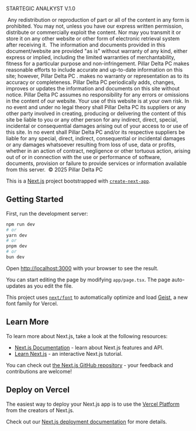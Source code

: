 
STARTEGIC ANALKYST V.1.0

 Any redistribution or reproduction of part or all of the content in any form is prohibited. You may not, unless you have our express written permission, distribute or commercially exploit the content. Nor may you transmit it or store it on any other website or other form of electronic retrieval system after receiving it.  The information and documents provided in this document/website are provided "as is" without warranty of any kind, either express or implied, including the limited warranties of merchantability, fitness for a particular purpose and non-infringement. Pillar Delta PC  makes reasonable efforts to include accurate and up-to-date information on this site; however, Pillar Delta PC . makes no warranty or representation as to its accuracy or completeness. Pillar Delta PC  periodically adds, changes, improves or updates the information and documents on this site without notice. Pillar Delta PC assumes no responsibility for any errors or omissions in the content of our website. Your use of this website is at your own risk. In no event and under no legal theory shall  Pillar Delta PC  its suppliers or any other party involved in creating, producing or delivering the content of this site be liable to you or any other person for any indirect, direct, special, incidental or consequential damages arising out of your access to or use of this site. In no event shall Pillar Delta PC and/or its respective suppliers be liable for any special, direct, indirect, consequential or incidental damages or any damages whatsoever resulting from loss of use, data or profits, whether in an action of contract, negligence or other tortuous action, arising out of or in connection with the use or performance of software, documents, provision or failure to provide services or information available from this server.  © 2025 Pillar Delta PC  


This is a [Next.js](https://nextjs.org) project bootstrapped with [`create-next-app`](https://nextjs.org/docs/app/api-reference/cli/create-next-app).

## Getting Started

First, run the development server:

```bash
npm run dev
# or
yarn dev
# or
pnpm dev
# or
bun dev
```

Open [http://localhost:3000](http://localhost:3000) with your browser to see the result.

You can start editing the page by modifying `app/page.tsx`. The page auto-updates as you edit the file.

This project uses [`next/font`](https://nextjs.org/docs/app/building-your-application/optimizing/fonts) to automatically optimize and load [Geist](https://vercel.com/font), a new font family for Vercel.

## Learn More

To learn more about Next.js, take a look at the following resources:

- [Next.js Documentation](https://nextjs.org/docs) - learn about Next.js features and API.
- [Learn Next.js](https://nextjs.org/learn) - an interactive Next.js tutorial.

You can check out [the Next.js GitHub repository](https://github.com/vercel/next.js) - your feedback and contributions are welcome!

## Deploy on Vercel

The easiest way to deploy your Next.js app is to use the [Vercel Platform](https://vercel.com/new?utm_medium=default-template&filter=next.js&utm_source=create-next-app&utm_campaign=create-next-app-readme) from the creators of Next.js.

Check out our [Next.js deployment documentation](https://nextjs.org/docs/app/building-your-application/deploying) for more details.
